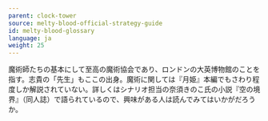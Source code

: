 ```yaml
---
parent: clock-tower
source: melty-blood-official-strategy-guide
id: melty-blood-glossary
language: ja
weight: 25
---
```


魔術師たちの基本にして至高の魔術協会であり、ロンドンの大英博物館のことを指す。志貴の「先生」もここの出身。魔術に関しては『月姫』本編でもさわり程度しか解説されていない。詳しくはシナリオ担当の奈須きのこ氏の小説『空の境界』（同人誌）で語られているので、興味がある人は読んでみてはいかがだろうか。
